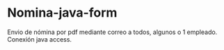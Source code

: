# Nomina-java-form

Envio de nómina por pdf mediante correo a todos, algunos o 1 empleado. 
Conexión java access.
